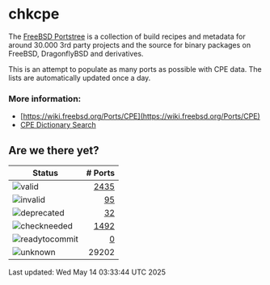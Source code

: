 # chkcpe

The [FreeBSD Portstree](https://cgit.freebsd.org/ports) is a collection of build recipes
and metadata for around 30.000 3rd party projects and the source for binary packages on
FreeBSD, DragonflyBSD and derivatives.

This is an attempt to populate as many ports as possible with CPE data. The lists are
automatically updated once a day.

### More information:
* [https://wiki.freebsd.org/Ports/CPE](https://wiki.freebsd.org/Ports/CPE)
* [CPE Dictionary Search](http://web.nvd.nist.gov/view/cpe/search)


## Are we there yet?

| Status                                                              | # Ports                                                                |
| --------------------------------------------------------------------| ---------------------------------------------------------------------: |
| ![valid](https://img.shields.io/badge/valid-brightgreen)            | [2435](https://github.com/decke/chkcpe/wiki/valid)                 |
| ![invalid](https://img.shields.io/badge/invalid-red)                | [95](https://github.com/decke/chkcpe/wiki/invalid)             |
| ![deprecated](https://img.shields.io/badge/deprecated-red)          | [32](https://github.com/decke/chkcpe/wiki/deprecated)       |
| ![checkneeded](https://img.shields.io/badge/checkneeded-orange)     | [1492](https://github.com/decke/chkcpe/wiki/checkneeded)     |
| ![readytocommit](https://img.shields.io/badge/readytocommit-orange) | [0](https://github.com/decke/chkcpe/wiki/readytocommit) |
| ![unknown](https://img.shields.io/badge/unknown-grey)               | 29202 | |

Last updated: Wed May 14 03:33:44 UTC 2025
